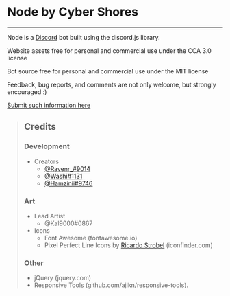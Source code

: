 # Node by Cyber Shores

----
Node is a [Discord](https://discord.com/ "The greatest social platform of all time!") bot built using the discord.js library.

Website assets free for personal and commercial use under the CCA 3.0 license

Bot source free for personal and commercial use under the MIT license

Feedback, bug reports, and comments are not only welcome, but strongly encouraged :)

[Submit such information here](marcello.v.pezzella@gmail.com "My Email Address")

>## Credits
>
>### Development
>
>- Creators
> 	- [@Ravenr_#9014](https://github.com/Ravenwulf "All Hail The Raven Hegemon")
> 	- [@Washi#1131](https://github.com/Washiil "A promising young padawan")
>   - [@Hamzinii#9746](https://github.com/Hamziniii "An untangible skeleton wearing a top hat...")
>
>### Art
>
>- Lead Artist
> 	- @Kal9000#0867
>- Icons
> 	- Font Awesome (fontawesome.io)
> 	- Pixel Perfect Line Icons by [Ricardo Strobel](https://www.facebook.com/ricardo.strobel/about?section=overview&lst=100011383984016%3A591024496%3A1591581376 "UX designer at HBSIS") (iconfinder.com)
>
>### Other
>
>- jQuery (jquery.com)
>- Responsive Tools (github.com/ajlkn/responsive-tools).

